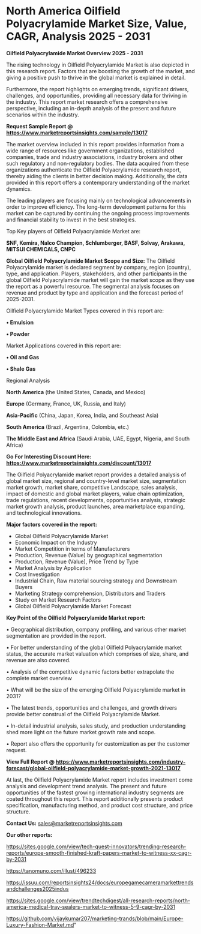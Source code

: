  # North America Oilfield Polyacrylamide Market Size, Value, CAGR, Analysis 2025 - 2031

<Strong> Oilfield Polyacrylamide Market Overview 2025 - 2031</strong>

The rising technology in Oilfield Polyacrylamide Market is also depicted in this research report. Factors that are boosting the growth of the market, and giving a positive push to thrive in the global market is explained in detail.

Furthermore, the report highlights on emerging trends, significant drivers, challenges, and opportunities, providing all necessary data for thriving in the industry. This report market research offers a comprehensive perspective, including an in-depth analysis of the present and future scenarios within the industry.

<strong>Request Sample Report @ <a href=https://www.marketreportsinsights.com/sample/13017>https://www.marketreportsinsights.com/sample/13017</a></strong>

The market overview included in this report provides information from a wide range of resources like government organizations, established companies, trade and industry associations, industry brokers and other such regulatory and non-regulatory bodies. The data acquired from these organizations authenticate the Oilfield Polyacrylamide research report, thereby aiding the clients in better decision making. Additionally, the data provided in this report offers a contemporary understanding of the market dynamics.

The leading players are focusing mainly on technological advancements in order to improve efficiency. The long-term development patterns for this market can be captured by continuing the ongoing process improvements and financial stability to invest in the best strategies.

Top Key players of Oilfield Polyacrylamide Market are:

<strong>SNF, Kemira, Nalco Champion, Schlumberger, BASF, Solvay, Arakawa, MITSUI CHEMICALS, CNPC</strong>

<strong><b>Global Oilfield Polyacrylamide Market Scope and Size:</b></strong>
The Oilfield Polyacrylamide market is declared segment by company, region (country), type, and application. Players, stakeholders, and other participants in the global Oilfield Polyacrylamide market will gain the market scope as they use the report as a powerful resource. The segmental analysis focuses on revenue and product by type and application and the forecast period of 2025-2031.

Oilfield Polyacrylamide Market Types covered in this report are:

<strong>• Emulsion

• Powder</strong>

Market Applications covered in this report are:

<strong>• Oil and Gas

• Shale Gas</strong> 

Regional Analysis

<strong>North America</strong> (the United States, Canada, and Mexico)

<strong>Europe</strong> (Germany, France, UK, Russia, and Italy)

<strong>Asia-Pacific</strong> (China, Japan, Korea, India, and Southeast Asia)

<strong>South America</strong> (Brazil, Argentina, Colombia, etc.)

<strong>The Middle East and Africa</strong> (Saudi Arabia, UAE, Egypt, Nigeria, and South Africa)

<strong>Go For Interesting Discount Here: <a href=https://www.marketreportsinsights.com/discount/13017>https://www.marketreportsinsights.com/discount/13017</a></strong>

The Oilfield Polyacrylamide market report provides a detailed analysis of global market size, regional and country-level market size, segmentation market growth, market share, competitive Landscape, sales analysis, impact of domestic and global market players, value chain optimization, trade regulations, recent developments, opportunities analysis, strategic market growth analysis, product launches, area marketplace expanding, and technological innovations.

<strong><b>Major factors covered in the report:</b></strong>
<ul>
  <li>Global Oilfield Polyacrylamide Market </li>
  <li>Economic Impact on the Industry</li>
  <li>Market Competition in terms of Manufacturers</li>
  <li>Production, Revenue (Value) by geographical segmentation</li>
  <li>Production, Revenue (Value), Price Trend by Type</li>
  <li>Market Analysis by Application</li>
  <li>Cost Investigation</li>
  <li>Industrial Chain, Raw material sourcing strategy and Downstream Buyers</li>
  <li>Marketing Strategy comprehension, Distributors and Traders</li>
  <li>Study on Market Research Factors</li>
  <li>Global Oilfield Polyacrylamide Market Forecast</li>
</ul>

<strong><b>Key Point of the Oilfield Polyacrylamide Market report:</b></strong>

• Geographical distribution, company profiling, and various other market segmentation are provided in the report.

• For better understanding of the global Oilfield Polyacrylamide market status, the accurate market valuation which comprises of size, share, and revenue are also covered.

• Analysis of the competitive dynamic factors better extrapolate the complete market overview

• What will be the size of the emerging Oilfield Polyacrylamide market in 2031?

• The latest trends, opportunities and challenges, and growth drivers provide better construal of the Oilfield Polyacrylamide Market.

• In-detail industrial analysis, sales study, and production understanding shed more light on the future market growth rate and scope.

• Report also offers the opportunity for customization as per the customer request.

<strong><b>View Full Report @ <a href=https://www.marketreportsinsights.com/industry-forecast/global-oilfield-polyacrylamide-market-growth-2021-13017>https://www.marketreportsinsights.com/industry-forecast/global-oilfield-polyacrylamide-market-growth-2021-13017</a></b></strong>


At last, the Oilfield Polyacrylamide Market report includes investment come analysis and development trend analysis. The present and future opportunities of the fastest growing international industry segments are coated throughout this report. This report additionally presents product specification, manufacturing method, and product cost structure, and price structure.

<strong>Contact Us:</strong>
sales@marketreportsinsights.com

<strong>Our other reports:</strong>

<a href=https://sites.google.com/view/tech-quest-innovators/trending-research-reports/europe-smooth-finished-kraft-papers-market-to-witness-xx-cagr-by-2031>https://sites.google.com/view/tech-quest-innovators/trending-research-reports/europe-smooth-finished-kraft-papers-market-to-witness-xx-cagr-by-2031</a>

<a href=https://tanomuno.com/illust/496233>https://tanomuno.com/illust/496233</a>

<a href=https://issuu.com/reportsinsights24/docs/europegamecameramarkettrendsandchallenges2025indus>https://issuu.com/reportsinsights24/docs/europegamecameramarkettrendsandchallenges2025indus</a>

<a href=https://sites.google.com/view/trendtechdigest/all-research-reports/north-america-medical-tray-sealers-market-to-witness-5-9-cagr-by-2031>https://sites.google.com/view/trendtechdigest/all-research-reports/north-america-medical-tray-sealers-market-to-witness-5-9-cagr-by-2031</a>

<a href=https://github.com/vijaykumar207/marketing-trands/blob/main/Europe-Luxury-Fashion-Market.md>https://github.com/vijaykumar207/marketing-trands/blob/main/Europe-Luxury-Fashion-Market.md</a>"
